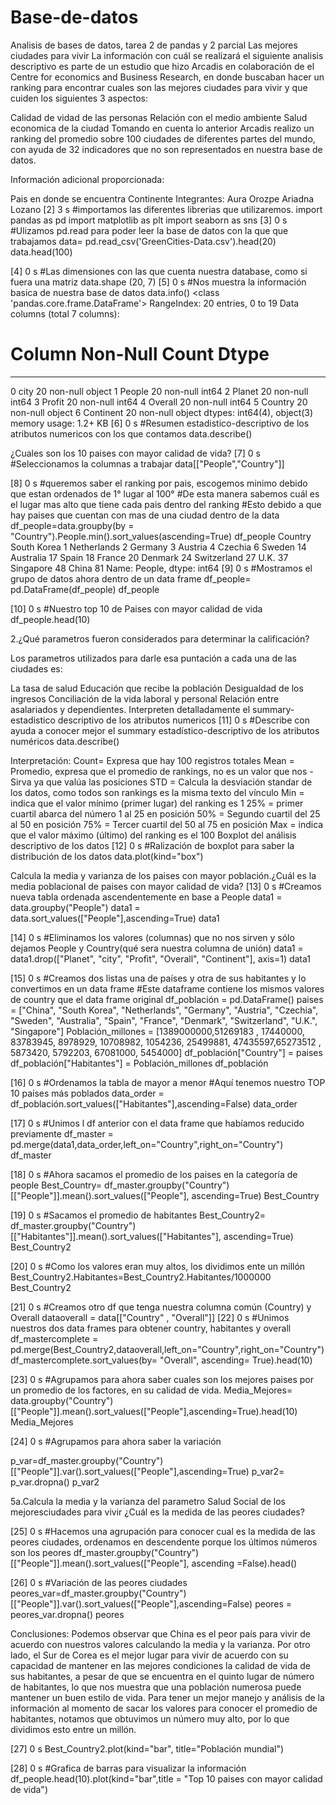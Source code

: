 # Base-de-datos
Analisis de bases de datos, tarea 2 de pandas y  2 parcial
Las mejores ciudades para vivir
La información con cuál se realizará el siguiente analisis descriptivo es parte de un estudio que hizo Arcadis en colaboración de el Centre for economics and Business Research, en donde buscaban hacer un ranking para encontrar cuales son las mejores ciudades para vivir y que cuiden los siguientes 3 aspectos:

Calidad de vidad de las personas
Relación con el medio ambiente
Salud economica de la ciudad
Tomando en cuenta lo anterior Arcadis realizo un ranking del promedio sobre 100 ciudades de diferentes partes del mundo, con ayuda de 32 indicadores que no son representados en nuestra base de datos.

Información adicional proporcionada:

Pais en donde se encuentra
Continente Integrantes: Aura Orozpe Ariadna Lozano
[2]
3 s
#importamos las diferentes librerias que utilizaremos.
import pandas as pd
import matplotlib as plt
import seaborn as sns
[3]
0 s
#Ulizamos pd.read para poder leer la base de datos con la que  que trabajamos
data= pd.read_csv('GreenCities-Data.csv').head(20)
data.head(100)

[4]
0 s
#Las dimensiones con las que cuenta nuestra database, como si fuera una matriz
data.shape
(20, 7)
[5]
0 s
#Nos muestra la información basica de nuestra base de datos
data.info()
<class 'pandas.core.frame.DataFrame'>
RangeIndex: 20 entries, 0 to 19
Data columns (total 7 columns):
 #   Column     Non-Null Count  Dtype 
---  ------     --------------  ----- 
 0   city       20 non-null     object
 1   People     20 non-null     int64 
 2   Planet     20 non-null     int64 
 3   Profit     20 non-null     int64 
 4   Overall    20 non-null     int64 
 5   Country    20 non-null     object
 6   Continent  20 non-null     object
dtypes: int64(4), object(3)
memory usage: 1.2+ KB
[6]
0 s
#Resumen estadistico-descriptivo de los atributos numericos con los que contamos
data.describe()

¿Cuales son los 10 paises con mayor calidad de vida?
[7]
0 s
#Seleccionamos la columnas a trabajar
data[["People","Country"]]

[8]
0 s
#queremos saber el ranking por pais, escogemos minimo debido que estan ordenados de 1° lugar al 100°
#De esta manera sabemos cuál es el lugar mas alto que tiene cada pais dentro del ranking
#Esto debido a que hay paises que cuentan con mas de una ciudad dentro de la data
df_people=data.groupby(by = "Country").People.min().sort_values(ascending=True)
df_people
Country
South Korea     1
Netherlands     2
Germany         3
Austria         4
Czechia         6
Sweden         14
Australia      17
Spain          18
France         20
Denmark        24
Switzerland    27
U.K.           37
Singapore      48
China          81
Name: People, dtype: int64
[9]
0 s
#Mostramos el grupo de datos ahora  dentro de un data frame
df_people= pd.DataFrame(df_people)
df_people

[10]
0 s
#Nuestro top 10 de Paises con mayor calidad de vida
df_people.head(10)

2.¿Qué parametros fueron considerados para determinar la calificación?

Los parametros utilizados para darle esa puntación a cada una de las ciudades es:

La tasa de salud
Educación que recibe la población
Desigualdad de los ingresos
Conciliación de la vida laboral y personal
Relación entre asalariados y dependientes.
Interpreten detalladamente el summary-estadistico descriptivo de los atributos numericos
[11]
0 s
#Describe con ayuda a conocer mejor el summary estadístico-descriptivo de los atributos numéricos
data.describe()

Interpretación:
Count= Expresa que hay 100 registros totales
Mean = Promedio, expresa que el promedio de rankings, no es un valor que nos - Sirva ya que valúa las posiciones
STD = Calcula la desviación standar de los datos, como todos son rankings es la misma texto del vínculo
Min = indica que el valor mínimo (primer lugar) del ranking es 1
25% = primer cuartil abarca del número 1 al 25 en posición
50% = Segundo cuartil del 25 al 50 en posición
75% = Tercer cuartil del 50 al 75 en posición
Max = indica que el valor máximo (último) del ranking es el 100
Boxplot del análisis descriptivo de los datos
[12]
0 s
#Ralización de boxplot para saber la distribución de los datos
data.plot(kind="box")

Calcula la media y varianza de los paises con mayor población.¿Cuál es la media poblacional de paises con mayor calidad de vida?
[13]
0 s
#Creamos nueva tabla ordenada ascendentemente en base a People 
data1 = data.groupby("People")
data1 = data.sort_values(["People"],ascending=True)
data1

[14]
0 s
#Eliminamos los valores (columnas) que no nos sirven y sólo dejamos People y Country(qué sera nuestra columna de unión)
data1 = data1.drop(["Planet", "city", "Profit", "Overall", "Continent"], axis=1)
data1

[15]
0 s
#Creamos dos listas una de países y otra de sus habitantes y lo convertimos en un data frame 
#Este dataframe contiene los mismos valores de country que el data frame original
df_población = pd.DataFrame()
paises = ["China", "South Korea", "Netherlands", "Germany", "Austria", "Czechia", "Sweden", "Australia", "Spain", "France", "Denmark", "Switzerland", "U.K.", "Singapore"]
Población_millones = [1389000000,51269183 , 17440000, 83783945, 8978929, 10708982, 1054236, 25499881, 47435597,65273512 , 5873420, 5792203, 67081000, 5454000] 
df_población["Country"] = paises 
df_población["Habitantes"] = Población_millones
df_población

[16]
0 s
#Ordenamos la tabla de mayor a menor 
#Aquí tenemos nuestro TOP 10 países más poblados 
data_order = df_población.sort_values(["Habitantes"],ascending=False)
data_order

[17]
0 s
#Unimos l df anterior con el data frame que habíamos reducido previamente
df_master = pd.merge(data1,data_order,left_on="Country",right_on="Country")
df_master

[18]
0 s
#Ahora sacamos el promedio de los paises en la categoría de people 
Best_Country= df_master.groupby("Country")[["People"]].mean().sort_values(["People"], ascending=True)
Best_Country


[19]
0 s
#Sacamos el promedio de habitantes 
Best_Country2= df_master.groupby("Country")[["Habitantes"]].mean().sort_values(["Habitantes"], ascending=True)
Best_Country2


[20]
0 s
#Como los valores eran muy altos, los dividimos ente un millón 
Best_Country2.Habitantes=Best_Country2.Habitantes/1000000
Best_Country2

[21]
0 s
#Creamos otro df que tenga nuestra columna común (Country) y Overall 
dataoverall = data[["Country" , "Overall"]]
[22]
0 s
#Unimos nuestros dos data frames para obtener country, habitantes y overall
df_mastercomplete = pd.merge(Best_Country2,dataoverall,left_on="Country",right_on="Country")
df_mastercomplete.sort_values(by= "Overall", ascending= True).head(10)

[23]
0 s
#Agrupamos para ahora saber cuales son los mejores paises por un promedio de los factores, en su calidad de vida.
Media_Mejores= data.groupby("Country")[["People"]].mean().sort_values(["People"],ascending=True).head(10)
Media_Mejores

[24]
0 s
#Agrupamos para ahora saber la variación

p_var=df_master.groupby("Country")[["People"]].var().sort_values(["People"],ascending=True)
p_var2= p_var.dropna()
p_var2

5a.Calcula la media y la varianza del parametro Salud Social de los mejoresciudades para vivir ¿Cuál es la medida de las peores ciudades?

[25]
0 s
#Hacemos una agrupación para conocer cual es la medida de las peores ciudades, ordenamos en descendente porque los últimos números son los peores 
df_master.groupby("Country")[["People"]].mean().sort_values(["People"], ascending =False).head()

[26]
0 s
#Variación de las peores ciudades
peores_var=df_master.groupby("Country")[["People"]].var().sort_values(["People"],ascending=False)
peores = peores_var.dropna()
peores

Conclusiones: Podemos observar que China es el peor país para vivir de acuerdo con nuestros valores calculando la media y la varianza. Por otro lado, el Sur de Corea es el mejor lugar para vivir de acuerdo con su capacidad de mantener en las mejores condiciones la calidad de vida de sus habitantes, a pesar de que se encuentra en el quinto lugar de número de habitantes, lo que nos muestra que una población numerosa puede mantener un buen estilo de vida. Para tener un mejor manejo y análisis de la información al momento de sacar los valores para conocer el promedio de habitantes, notamos que obtuvimos un número muy alto, por lo que dividimos esto entre un millón.

[27]
0 s
Best_Country2.plot(kind="bar", title="Población mundial")

[28]
0 s
#Grafica de barras para visualizar la información
df_people.head(10).plot(kind="bar",title = "Top 10 paises con mayor calidad de vida")
